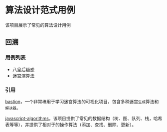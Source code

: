 # 算法设计范式用例

该项目展示了常见的算法设计用例

## 回溯

### 用例列表

* 八皇后疑惑
* 迷宫演算法

### 引用

[bastion](https://github.com/albertngo1/bastion)，一个非常棒用于学习迷宫算法的可视化项目，包含多种迷宫`生成`算法和`解决器`。

[javascript-algorithms](https://github.com/trekhleb/javascript-algorithms)，该项目提供了常见的数据结构（树、图、队列、栈，哈希表等等），并提供了相对于的操作算法（添加、查找、删除、更新）。
